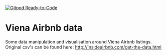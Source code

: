 [![Gitpod Ready-to-Code](https://img.shields.io/badge/Gitpod-Ready--to--Code-blue?logo=gitpod)](https://gitpod.io/#https://github.com/razvanvilceanu/Viena-Airbnb-data) 

# Viena Airbnb data
 Some data manipulation and visualisation around Viena Airbnb listings.
 Original csv's can be found here: http://insideairbnb.com/get-the-data.html
